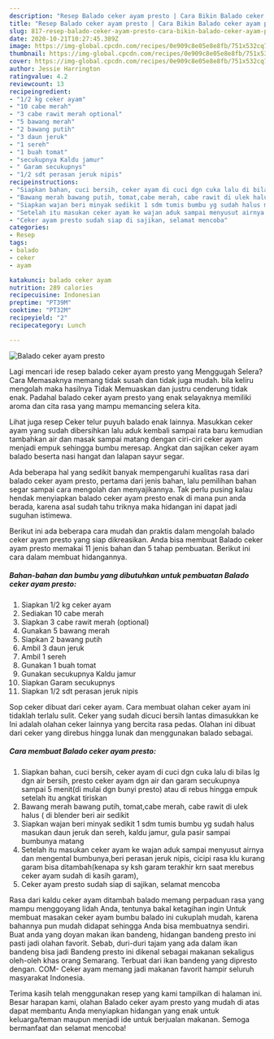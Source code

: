 ```yaml
---
description: "Resep Balado ceker ayam presto | Cara Bikin Balado ceker ayam presto Yang Mudah Dan Praktis"
title: "Resep Balado ceker ayam presto | Cara Bikin Balado ceker ayam presto Yang Mudah Dan Praktis"
slug: 817-resep-balado-ceker-ayam-presto-cara-bikin-balado-ceker-ayam-presto-yang-mudah-dan-praktis
date: 2020-10-21T10:27:45.389Z
image: https://img-global.cpcdn.com/recipes/0e909c8e05e8e8fb/751x532cq70/balado-ceker-ayam-presto-foto-resep-utama.jpg
thumbnail: https://img-global.cpcdn.com/recipes/0e909c8e05e8e8fb/751x532cq70/balado-ceker-ayam-presto-foto-resep-utama.jpg
cover: https://img-global.cpcdn.com/recipes/0e909c8e05e8e8fb/751x532cq70/balado-ceker-ayam-presto-foto-resep-utama.jpg
author: Jessie Harrington
ratingvalue: 4.2
reviewcount: 13
recipeingredient:
- "1/2 kg ceker ayam"
- "10 cabe merah"
- "3 cabe rawit merah optional"
- "5 bawang merah"
- "2 bawang putih"
- "3 daun jeruk"
- "1 sereh"
- "1 buah tomat"
- "secukupnya Kaldu jamur"
- " Garam secukupnys"
- "1/2 sdt perasan jeruk nipis"
recipeinstructions:
- "Siapkan bahan, cuci bersih, ceker ayam di cuci dgn cuka lalu di bilas lg dgn air bersih, presto ceker ayam dgn air dan garam secukupnya sampai 5 menit(di mulai dgn bunyi presto) atau di rebus hingga empuk setelah itu angkat tiriskan"
- "Bawang merah bawang putih, tomat,cabe merah, cabe rawit di ulek halus ( di blender beri air sedikit"
- "Siapkan wajan beri minyak sedikit 1 sdm tumis bumbu yg sudah halus masukan daun jeruk dan sereh, kaldu jamur, gula pasir sampai bumbunya matang"
- "Setelah itu masukan ceker ayam ke wajan aduk sampai menyusut airnya dan mengental bumbunya,beri perasan jeruk nipis, cicipi rasa klu kurang garam bisa ditambah(kenapa sy ksh garam terakhir krn saat merebus ceker ayam sudah di kasih garam),"
- "Ceker ayam presto sudah siap di sajikan, selamat mencoba"
categories:
- Resep
tags:
- balado
- ceker
- ayam

katakunci: balado ceker ayam 
nutrition: 289 calories
recipecuisine: Indonesian
preptime: "PT39M"
cooktime: "PT32M"
recipeyield: "2"
recipecategory: Lunch

---
```



![Balado ceker ayam presto](https://img-global.cpcdn.com/recipes/0e909c8e05e8e8fb/751x532cq70/balado-ceker-ayam-presto-foto-resep-utama.jpg)

Lagi mencari ide resep balado ceker ayam presto yang Menggugah Selera? Cara Memasaknya memang tidak susah dan tidak juga mudah. bila keliru mengolah maka hasilnya Tidak Memuaskan dan justru cenderung tidak enak. Padahal balado ceker ayam presto yang enak selayaknya memiliki aroma dan cita rasa yang mampu memancing selera kita.

Lihat juga resep Ceker telur puyuh balado enak lainnya. Masukkan ceker ayam yang sudah dibersihkan lalu aduk kembali sampai rata baru kemudian tambahkan air dan masak sampai matang dengan ciri-ciri ceker ayam menjadi empuk sehingga bumbu meresap. Angkat dan sajikan ceker ayam balado beserta nasi hangat dan lalapan sayur segar.

Ada beberapa hal yang sedikit banyak mempengaruhi kualitas rasa dari balado ceker ayam presto, pertama dari jenis bahan, lalu pemilihan bahan segar sampai cara mengolah dan menyajikannya. Tak perlu pusing kalau hendak menyiapkan balado ceker ayam presto enak di mana pun anda berada, karena asal sudah tahu triknya maka hidangan ini dapat jadi suguhan istimewa.


Berikut ini ada beberapa cara mudah dan praktis dalam mengolah balado ceker ayam presto yang siap dikreasikan. Anda bisa membuat Balado ceker ayam presto memakai 11 jenis bahan dan 5 tahap pembuatan. Berikut ini cara dalam membuat hidangannya.

<!--inarticleads1-->

##### Bahan-bahan dan bumbu yang dibutuhkan untuk pembuatan Balado ceker ayam presto:

1. Siapkan 1/2 kg ceker ayam
1. Sediakan 10 cabe merah
1. Siapkan 3 cabe rawit merah (optional)
1. Gunakan 5 bawang merah
1. Siapkan 2 bawang putih
1. Ambil 3 daun jeruk
1. Ambil 1 sereh
1. Gunakan 1 buah tomat
1. Gunakan secukupnya Kaldu jamur
1. Siapkan  Garam secukupnys
1. Siapkan 1/2 sdt perasan jeruk nipis


Sop ceker dibuat dari ceker ayam. Cara membuat olahan ceker ayam ini tidaklah terlalu sulit. Ceker yang sudah dicuci bersih lantas dimasukkan ke Ini adalah olahan ceker lainnya yang bercita rasa pedas. Olahan ini dibuat dari ceker yang direbus hingga lunak dan menggunakan balado sebagai. 

<!--inarticleads2-->

##### Cara membuat Balado ceker ayam presto:

1. Siapkan bahan, cuci bersih, ceker ayam di cuci dgn cuka lalu di bilas lg dgn air bersih, presto ceker ayam dgn air dan garam secukupnya sampai 5 menit(di mulai dgn bunyi presto) atau di rebus hingga empuk setelah itu angkat tiriskan
1. Bawang merah bawang putih, tomat,cabe merah, cabe rawit di ulek halus ( di blender beri air sedikit
1. Siapkan wajan beri minyak sedikit 1 sdm tumis bumbu yg sudah halus masukan daun jeruk dan sereh, kaldu jamur, gula pasir sampai bumbunya matang
1. Setelah itu masukan ceker ayam ke wajan aduk sampai menyusut airnya dan mengental bumbunya,beri perasan jeruk nipis, cicipi rasa klu kurang garam bisa ditambah(kenapa sy ksh garam terakhir krn saat merebus ceker ayam sudah di kasih garam),
1. Ceker ayam presto sudah siap di sajikan, selamat mencoba


Rasa dari kaldu ceker ayam ditambah balado memang perpaduan rasa yang mampu menggoyang lidah Anda, tentunya bakal ketagihan ingin Untuk membuat masakan ceker ayam bumbu balado ini cukuplah mudah, karena bahannya pun mudah didapat sehingga Anda bisa membuatnya sendiri. Buat anda yang doyan makan ikan bandeng, hidangan bandeng presto ini pasti jadi olahan favorit. Sebab, duri-duri tajam yang ada dalam ikan bandeng bisa jadi Bandeng presto ini dikenal sebagai makanan sekaligus oleh-oleh khas orang Semarang. Terbuat dari ikan bandeng yang dipresto dengan. COM- Ceker ayam memang jadi makanan favorit hampir seluruh masyarakat Indonesia. 

Terima kasih telah menggunakan resep yang kami tampilkan di halaman ini. Besar harapan kami, olahan Balado ceker ayam presto yang mudah di atas dapat membantu Anda menyiapkan hidangan yang enak untuk keluarga/teman maupun menjadi ide untuk berjualan makanan. Semoga bermanfaat dan selamat mencoba!
